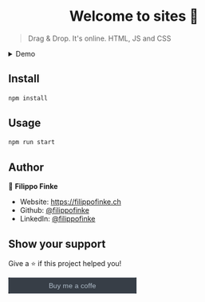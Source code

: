 <h1 align="center">Welcome to sites 👋</h1>

> Drag & Drop. It's online. HTML, JS and CSS

<details>
 <summary>Demo</summary>
 <p align="center">
  <img src="https://user-images.githubusercontent.com/37296364/149595817-d158efa4-8d9a-48e5-9f59-ed7408d6221d.gif">
</p>
</details>

## Install

```sh
npm install
```

## Usage

```sh
npm run start
```

## Author

👤 **Filippo Finke**

- Website: https://filippofinke.ch
- Github: [@filippofinke](https://github.com/filippofinke)
- LinkedIn: [@filippofinke](https://linkedin.com/in/filippofinke)

## Show your support

Give a ⭐️ if this project helped you!

<a href="https://www.buymeacoffee.com/filippofinke">
  <img src="https://github.com/filippofinke/filippofinke/raw/main/images/buymeacoffe.png" alt="Buy Me A McFlurry">
</a>

